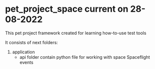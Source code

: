 # pet_project_space current on 28-08-2022
This pet project framework created for learning how-to-use test tools

It consists of next folders:
1. application
	- api folder contain python file for working with space Spaceflight events
 

